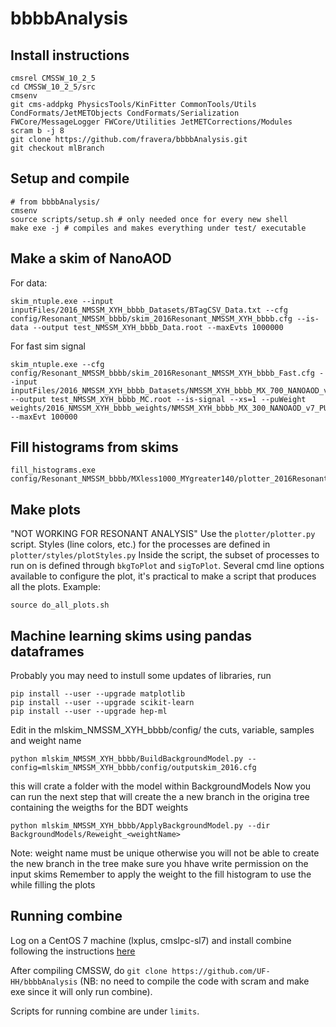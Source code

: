 # bbbbAnalysis

## Install instructions
```
cmsrel CMSSW_10_2_5
cd CMSSW_10_2_5/src
cmsenv
git cms-addpkg PhysicsTools/KinFitter CommonTools/Utils CondFormats/JetMETObjects CondFormats/Serialization FWCore/MessageLogger FWCore/Utilities JetMETCorrections/Modules
scram b -j 8
git clone https://github.com/fravera/bbbbAnalysis.git
git checkout mlBranch
```

## Setup and compile
```
# from bbbbAnalysis/
cmsenv
source scripts/setup.sh # only needed once for every new shell
make exe -j # compiles and makes everything under test/ executable
````

## Make a skim of NanoAOD
For data:
```
skim_ntuple.exe --input inputFiles/2016_NMSSM_XYH_bbbb_Datasets/BTagCSV_Data.txt --cfg config/Resonant_NMSSM_bbbb/skim_2016Resonant_NMSSM_XYH_bbbb.cfg --is-data --output test_NMSSM_XYH_bbbb_Data.root --maxEvts 1000000
````
For fast sim signal
```
skim_ntuple.exe --cfg config/Resonant_NMSSM_bbbb/skim_2016Resonant_NMSSM_XYH_bbbb_Fast.cfg --input inputFiles/2016_NMSSM_XYH_bbbb_Datasets/NMSSM_XYH_bbbb_MX_700_NANOAOD_v7.txt --output test_NMSSM_XYH_bbbb_MC.root --is-signal --xs=1 --puWeight weights/2016_NMSSM_XYH_bbbb_weights/NMSSM_XYH_bbbb_MX_300_NANOAOD_v7_PUweights.root --maxEvt 100000
```

## Fill histograms from skims
```
fill_histograms.exe config/Resonant_NMSSM_bbbb/MXless1000_MYgreater140/plotter_2016Resonant_NMSSM_XYH_bbbb.cfg 
````

## Make plots
"NOT WORKING FOR RESONANT ANALYSIS"
Use the ``plotter/plotter.py`` script. Styles (line colors, etc.) for the processes are defined in ``plotter/styles/plotStyles.py``
Inside the script, the subset of processes to run on is defined through ``bkgToPlot`` and  ``sigToPlot``.
Several cmd line options available to configure the plot, it's practical to make a script that produces all the plots.
Example:
```
source do_all_plots.sh
````

## Machine learning skims using pandas dataframes
Probably you may need to instull some updates of libraries, run
```
pip install --user --upgrade matplotlib
pip install --user --upgrade scikit-learn
pip install --user --upgrade hep-ml
```

Edit in the mlskim_NMSSM_XYH_bbbb/config/<file> the cuts, variable, samples and weight name
```
python mlskim_NMSSM_XYH_bbbb/BuildBackgroundModel.py --config=mlskim_NMSSM_XYH_bbbb/config/outputskim_2016.cfg 
````
this will crate a folder with the model within BackgroundModels
Now you can run the next step that will create the a new branch in the origina tree containing the weigths for the BDT weights
```
python mlskim_NMSSM_XYH_bbbb/ApplyBackgroundModel.py --dir BackgroundModels/Reweight_<weightName>
```

Note: weight name must be unique otherwise you will not be able to create the new branch in the tree
make sure you hhave write permission on the input skims
Remember to apply the weight to the fill histogram to use the while filling the plots

## Running combine
Log on a CentOS 7 machine (lxplus, cmslpc-sl7) and install combine following the instructions [here](https://cms-analysis.github.io/HiggsAnalysis-CombinedLimit/#for-end-users-that-dont-need-to-commit-or-do-any-development)

After compiling  CMSSW, do ``git clone https://github.com/UF-HH/bbbbAnalysis`` (NB: no need to compile the code with scram and make exe since it will only run combine).

Scripts for running combine are under ``limits``.

